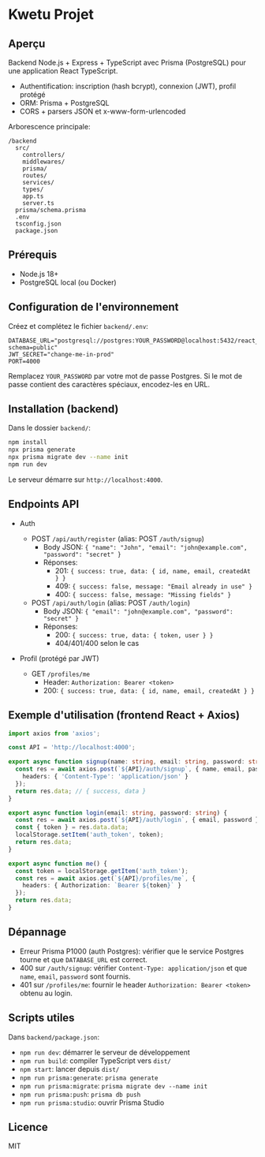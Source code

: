 # Kwetu Projet

## Aperçu

Backend Node.js + Express + TypeScript avec Prisma (PostgreSQL) pour une application React TypeScript.

- Authentification: inscription (hash bcrypt), connexion (JWT), profil protégé
- ORM: Prisma + PostgreSQL
- CORS + parsers JSON et x-www-form-urlencoded

Arborescence principale:
```
/backend
  src/
    controllers/
    middlewares/
    prisma/
    routes/
    services/
    types/
    app.ts
    server.ts
  prisma/schema.prisma
  .env
  tsconfig.json
  package.json
```

## Prérequis

- Node.js 18+
- PostgreSQL local (ou Docker)

## Configuration de l'environnement

Créez et complétez le fichier `backend/.env`:
```
DATABASE_URL="postgresql://postgres:YOUR_PASSWORD@localhost:5432/react_auth_db?schema=public"
JWT_SECRET="change-me-in-prod"
PORT=4000
```
Remplacez `YOUR_PASSWORD` par votre mot de passe Postgres. Si le mot de passe contient des caractères spéciaux, encodez-les en URL.

## Installation (backend)

Dans le dossier `backend/`:
```bash
npm install
npx prisma generate
npx prisma migrate dev --name init
npm run dev
```
Le serveur démarre sur `http://localhost:4000`.

## Endpoints API

- Auth
  - POST `/api/auth/register` (alias: POST `/auth/signup`)
    - Body JSON: `{ "name": "John", "email": "john@example.com", "password": "secret" }`
    - Réponses:
      - 201: `{ success: true, data: { id, name, email, createdAt } }`
      - 409: `{ success: false, message: "Email already in use" }`
      - 400: `{ success: false, message: "Missing fields" }`
  - POST `/api/auth/login` (alias: POST `/auth/login`)
    - Body JSON: `{ "email": "john@example.com", "password": "secret" }`
    - Réponses:
      - 200: `{ success: true, data: { token, user } }`
      - 404/401/400 selon le cas

- Profil (protégé par JWT)
  - GET `/profiles/me`
    - Header: `Authorization: Bearer <token>`
    - 200: `{ success: true, data: { id, name, email, createdAt } }`

## Exemple d'utilisation (frontend React + Axios)

```ts
import axios from 'axios';

const API = 'http://localhost:4000';

export async function signup(name: string, email: string, password: string) {
  const res = await axios.post(`${API}/auth/signup`, { name, email, password }, {
    headers: { 'Content-Type': 'application/json' }
  });
  return res.data; // { success, data }
}

export async function login(email: string, password: string) {
  const res = await axios.post(`${API}/auth/login`, { email, password });
  const { token } = res.data.data;
  localStorage.setItem('auth_token', token);
  return res.data;
}

export async function me() {
  const token = localStorage.getItem('auth_token');
  const res = await axios.get(`${API}/profiles/me`, {
    headers: { Authorization: `Bearer ${token}` }
  });
  return res.data;
}
```

## Dépannage

- Erreur Prisma P1000 (auth Postgres): vérifier que le service Postgres tourne et que `DATABASE_URL` est correct.
- 400 sur `/auth/signup`: vérifier `Content-Type: application/json` et que `name`, `email`, `password` sont fournis.
- 401 sur `/profiles/me`: fournir le header `Authorization: Bearer <token>` obtenu au login.

## Scripts utiles

Dans `backend/package.json`:
- `npm run dev`: démarrer le serveur de développement
- `npm run build`: compiler TypeScript vers `dist/`
- `npm start`: lancer depuis `dist/`
- `npm run prisma:generate`: `prisma generate`
- `npm run prisma:migrate`: `prisma migrate dev --name init`
- `npm run prisma:push`: `prisma db push`
- `npm run prisma:studio`: ouvrir Prisma Studio

## Licence

MIT
